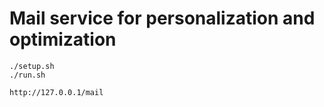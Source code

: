 # Mail service for personalization and optimization

```
./setup.sh
./run.sh
```

```
http://127.0.0.1/mail
```
